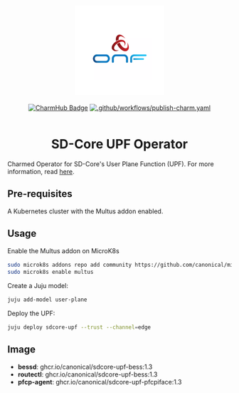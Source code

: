 <div align="center">
  <img src="./icon.svg" alt="ONF Icon" width="200" height="200">
</div>
<br/>
<div align="center">
  <a href="https://charmhub.io/sdcore-upf"><img src="https://charmhub.io/sdcore-upf/badge.svg" alt="CharmHub Badge"></a>
  <a href="https://github.com/canonical/sdcore-upf-operator/actions/workflows/publish-charm.yaml">
    <img src="https://github.com/canonical/sdcore-upf-operator/actions/workflows/publish-charm.yaml/badge.svg?branch=main" alt=".github/workflows/publish-charm.yaml">
  </a>
  <br/>
  <br/>
  <h1>SD-Core UPF Operator</h1>
</div>

Charmed Operator for SD-Core's User Plane Function (UPF). For more information, read [here](https://github.com/omec-project/upf).

## Pre-requisites

A Kubernetes cluster with the Multus addon enabled.

## Usage

Enable the Multus addon on MicroK8s

```bash
sudo microk8s addons repo add community https://github.com/canonical/microk8s-community-addons --reference feat/strict-fix-multus
sudo microk8s enable multus
```

Create a Juju model:

```bash
juju add-model user-plane
```

Deploy the UPF:

```bash
juju deploy sdcore-upf --trust --channel=edge
```

## Image

- **bessd**: ghcr.io/canonical/sdcore-upf-bess:1.3
- **routectl**: ghcr.io/canonical/sdcore-upf-bess:1.3
- **pfcp-agent**: ghcr.io/canonical/sdcore-upf-pfcpiface:1.3
